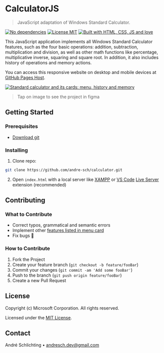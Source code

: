 # CalculatorJS

> JavaScript adaptation of Windows Standard Calculator.  

[![No dependencies](https://img.shields.io/badge/Dependences-none-yellow)](https://github.com/andre-sch/calculator)
[![License MIT](https://img.shields.io/badge/License-MIT-green)](https://github.com/andre-sch/calculator/blob/master/LICENSE.txt)
[![Built with HTML, CSS, JS and love](https://img.shields.io/badge/Built%20with-HTML%2C%20CSS%2C%20JS%20and%20%F0%9F%A4%8D-blue)](https://github.com/andre-sch/calculator)  

This JavaScript application implements all Windows Standard Calculator features,
such as the four basic operations: addition, subtraction, multiplication and division,
as well as other math functions like percentage, multiplicative inverse, squaring and square root.
In addition, it also includes history of operations and memory actions.  

You can access this responsive website on desktop and mobile devices at [GitHub Pages Host](https://andre-sch.github.io/calculator/).

[![Standard calculator and its cards: menu, history and memory](https://i.postimg.cc/X71y0dSv/Calculator-JS.png)](https://www.figma.com/file/I2acjLsxtk3Jgy38AD9qvB/Calculator)

> Tap on image to see the project in figma

## Getting Started

### Prerequisites

- [Download git](https://git-scm.com/downloads)

### Installing

1. Clone repo:

```sh
git clone https://github.com/andre-sch/calculator.git
```

2. Open `index.html` with a local server like [XAMPP](https://www.apachefriends.org/download.html)
or [VS Code](https://code.visualstudio.com/download) [Live Server](https://github.com/ritwickdey/vscode-live-server) extension (recommended)

## Contributing

### What to Contribute

- Correct typos, grammatical and semantic errors
- Implement other [features listed in menu card](https://global-angelfish-c41.notion.site/Menu-card-features-685e56f04d2349c39f3166e07fbf0b31)
- Fix bugs :lady_beetle:

### How to Contribute

1. Fork the Project
2. Create your feature branch (`git checkout -b feature/fooBar`)
3. Commit your changes (`git commit -am 'Add some fooBar'`)
4. Push to the branch (`git push origin feature/fooBar`)
5. Create a new Pull Request

## License

Copyright (c) Microsoft Corporation. All rights reserved.

Licensed under the [MIT License](https://github.com/microsoft/calculator/blob/master/LICENSE).

## Contact

André Schlichting • andresch.dev@gmail.com
